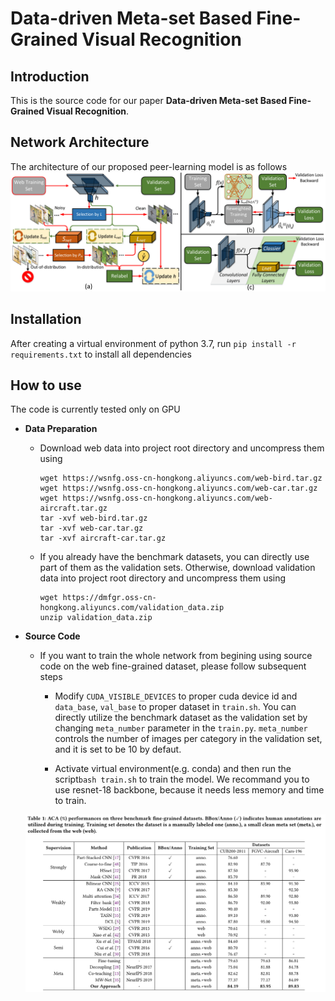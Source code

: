 # Data-driven Meta-set Based Fine-Grained Visual Recognition

Introduction
------------
This is the source code for our paper **Data-driven Meta-set Based Fine-Grained Visual Recognition**.

Network Architecture
--------------------
The architecture of our proposed peer-learning model is as follows
![network](network.png)

Installation
------------
After creating a virtual environment of python 3.7, run `pip install -r requirements.txt` to install all dependencies

How to use
------------
The code is currently tested only on GPU
* **Data Preparation**
    - Download web data into project root directory and uncompress them using
        ```
        wget https://wsnfg.oss-cn-hongkong.aliyuncs.com/web-bird.tar.gz
        wget https://wsnfg.oss-cn-hongkong.aliyuncs.com/web-car.tar.gz
        wget https://wsnfg.oss-cn-hongkong.aliyuncs.com/web-aircraft.tar.gz
        tar -xvf web-bird.tar.gz
        tar -xvf web-car.tar.gz
        tar -xvf aircraft-car.tar.gz
        ```
    - If you already have the benchmark datasets, you can directly use part of them as the validation sets.
    Otherwise, download validation data into project root directory and uncompress them using
        ```
        wget https://dmfgr.oss-cn-hongkong.aliyuncs.com/validation_data.zip
        unzip validation_data.zip
        ```
    
* **Source Code**

    - If you want to train the whole network from begining using source code on the web fine-grained dataset, please follow subsequent steps

      - Modify `CUDA_VISIBLE_DEVICES` to proper cuda device id and `data_base`, `val_base` to proper dataset in  ``` train.sh ```.
      You can directly utilize the benchmark dataset as the validation set by changing `meta_number` parameter in the ``` train.py ```. `meta_number` controls the number of images per category in the validation set, and it is set to be 10 by defaut.
      
      - Activate virtual environment(e.g. conda) and then run the script```bash train.sh``` to train the model. We recommand you to use resnet-18 backbone, because it needs less memory and time to train.
      
    ![table](performance.png)
